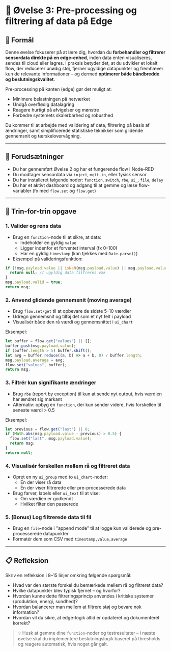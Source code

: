 # 🧪 Øvelse 3: Pre-processing og filtrering af data på Edge

## 🎯 Formål
Denne øvelse fokuserer på at lære dig, hvordan du **forbehandler og filtrerer sensordata direkte på en edge-enhed**, inden data enten visualiseres, sendes til cloud eller lagres. I praksis betyder det, at du udvikler et lokalt flow, der reducerer unødig støj, fjerner ugyldige datapunkter og fremhæver kun de relevante informationer – og dermed **optimerer både båndbredde og beslutningskvalitet**.

Pre-processing på kanten (edge) gør det muligt at:
- Minimere belastningen på netværket
- Undgå overflødig datalagring
- Reagere hurtigt på afvigelser og mønstre
- Forbedre systemets skalerbarhed og robusthed

Du kommer til at arbejde med validering af data, filtrering på basis af ændringer, samt simplificerede statistiske teknikker som glidende gennemsnit og tærskelovervågning.

---

## 🧰 Forudsætninger
- Du har gennemført Øvelse 2 og har et fungerende flow i Node-RED
- Du modtager sensordata via `inject`, `mqtt-in`, eller fysisk sensor
- Du har installeret følgende noder: `function`, `switch`, `rbe`, `ui_`, `file`, `delay`
- Du har et aktivt dashboard og adgang til at gemme og læse flow-variabler (fx med `flow.set` og `flow.get`)

---

## 🧩 Trin-for-trin opgave

### 1. Valider og rens data
- Brug en `function`-node til at sikre, at data:
  - Indeholder en gyldig `value`
  - Ligger indenfor et forventet interval (fx 0–100)
  - Har en gyldig `timestamp` (kan tjekkes med `Date.parse()`)
- Eksempel på valideringsfunktion:
```javascript
if (!msg.payload.value || isNaN(msg.payload.value) || msg.payload.value < 0 || msg.payload.value > 100) {
  return null; // ugyldig data filtreres væk
}
msg.payload.valid = true;
return msg;
```

### 2. Anvend glidende gennemsnit (moving average)
- Brug `flow.set/get` til at opbevare de sidste 5–10 værdier
- Udregn gennemsnit og tilføj det som et nyt felt i payload
- Visualisér både den rå værdi og gennemsnittet i `ui_chart`

Eksempel:
```javascript
let buffer = flow.get("values") || [];
buffer.push(msg.payload.value);
if (buffer.length > 5) buffer.shift();
let avg = buffer.reduce((a, b) => a + b, 0) / buffer.length;
msg.payload.average = avg;
flow.set("values", buffer);
return msg;
```

### 3. Filtrér kun signifikante ændringer
- Brug `rbe` (report by exception) til kun at sende nyt output, hvis værdien har ændret sig markant
- Alternativ: opbyg en `function`, der kun sender videre, hvis forskellen til seneste værdi > 0.5

Eksempel:
```javascript
let previous = flow.get("last") || 0;
if (Math.abs(msg.payload.value - previous) > 0.5) {
  flow.set("last", msg.payload.value);
  return msg;
}
return null;
```

### 4. Visualisér forskellen mellem rå og filtreret data
- Opret en ny `ui_group` med to `ui_chart`-noder:
  - Én der viser rå data
  - Én der viser filtrerede eller pre-processerede data
- Brug farver, labels eller `ui_text` til at vise:
  - Om værdien er godkendt
  - Hvilket filter den passerede

### 5. (Bonus) Log filtrerede data til fil
- Brug en `file`-node i "append mode" til at logge kun validerede og pre-processerede datapunkter
- Formatér dem som CSV med `timestamp,value,average`

---

## 📋 Refleksion
Skriv en refleksion i 8–15 linjer omkring følgende spørgsmål:
- Hvad var den største forskel du bemærkede mellem rå og filtreret data?
- Hvilke datapunkter blev typisk fjernet – og hvorfor?
- Hvordan kunne dette filtreringsprincip anvendes i kritiske systemer (produktion, energi, sundhed)?
- Hvordan balancerer man mellem at filtrere støj og bevare nok information?
- Hvordan vil du sikre, at edge-logik altid er opdateret og dokumenteret korrekt?

> 💡 Husk at gemme dine `function`-noder og testresultater – i næste øvelse skal du implementere beslutningslogik baseret på thresholds og reagere automatisk, hvis noget går galt.

